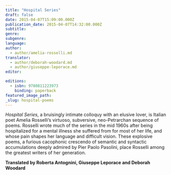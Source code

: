 ```yaml
---
title: "Hospital Series"
draft: false
date: 2015-04-07T15:09:00.000Z
publication_date: 2015-04-07T14:32:00.000Z
subtitle:
genre:
subgenre:
language:
author:
  - author/amelia-rosselli.md
translator:
  - author/deborah-woodard.md
  - author/giuseppe-leporace.md
editor:

editions:
  - isbn: 9780811223973
    binding: paperback
featured_image_path:
_slug: hospital-poems
---
```


_Hospital Series_, a bruisingly intimate colloquy with an elusive lover, is Italian poet Amelia Rosselli’s virtuoso, subversive, neo-Petrarchan sequence of poems. Rosselli wrote much of the series in the mid 1960s after being hospitalized for a mental illness she suffered from for most of her life, and whose pain shapes her language and difficult vision. These explosive poems, a furious cacophonic crescendo of semantic and syntactic accumulations deeply admired by Pier Paolo Pasolini, place Rosselli among the greatest writers of her generation.

**Translated by Roberta Antognini, Giuseppe Leporace and Deborah Woodard**

